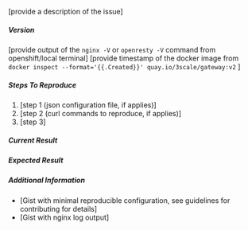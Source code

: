 [provide a description of the issue]


##### Version

[provide output of the `nginx -V` or `openresty -V` command from openshift/local terminal]
[provide timestamp of the docker image from `docker inspect --format='{{.Created}}' quay.io/3scale/gateway:v2` ]

##### Steps To Reproduce

1. [step 1 (json configuration file, if applies)]
2. [step 2 (curl commands to reproduce, if applies)]
3. [step 3]

##### Current Result

##### Expected Result

##### Additional Information

* [Gist with minimal reproducible configuration, see guidelines for contributing for details]
* [Gist with nginx log output]
